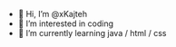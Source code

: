 - 👋 Hi, I’m @xKajteh
- 👀 I’m interested in coding
- 🌱 I’m currently learning java / html / css

<!---
xKajteh/xKajteh is a ✨ special ✨ repository because its `README.md` (this file) appears on your GitHub profile.
You can click the Preview link to take a look at your changes.
--->
